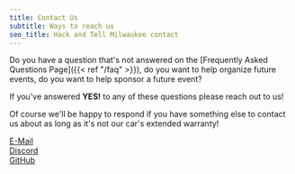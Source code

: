 ```yaml
---
title: Contact Us
subtitle: Ways to reach us
seo_title: Hack and Tell Milwaukee contact
---
```


Do you have a question that's not answered on the
[Frequently Asked Questions Page]({{< ref "/faq" >}}), do you want to help
organize future events, do you want to help sponsor a future event?

If you've answered **YES!** to any of these questions please reach out to us!

Of course we'll be happy to respond if you have something else to contact us
about as long as it's not our car's extended warranty!

[E-Mail](mailto:contact@hackandtell.rocks)  
[Discord](https://discord.gg/daWvBpPUKz)  
[GitHub](https://github.com/HackAndTellRocks)

